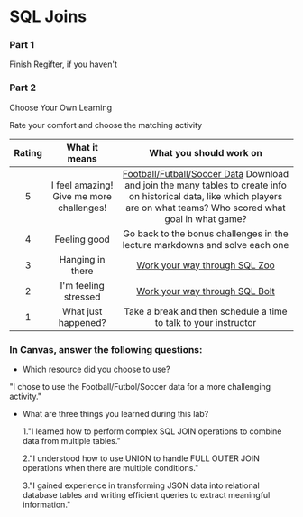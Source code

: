 # SQL Joins

### Part 1

Finish Regifter, if you haven't

### Part 2

Choose Your Own Learning

Rate your comfort and choose the matching activity

| Rating |              What it means               |                                                                                                               What you should work on                                                                                                               |
| :----: | :--------------------------------------: | :-------------------------------------------------------------------------------------------------------------------------------------------------------------------------------------------------------------------------------------------------: |
|   5    | I feel amazing! Give me more challenges! | [Football/Futball/Soccer Data](https://github.com/jokecamp/FootballData/tree/master/openFootballData) Download and join the many tables to create info on historical data, like which players are on what teams? Who scored what goal in what game? |
|   4    |               Feeling good               |                                                                                     Go back to the bonus challenges in the lecture markdowns and solve each one                                                                                     |
|   3    |             Hanging in there             |                                                                                                 [Work your way through SQL Zoo](https://sqlzoo.net)                                                                                                 |
|   2    |           I'm feeling stressed           |                                                                                                [Work your way through SQL Bolt](https://sqlbolt.com)                                                                                                |
|   1    |           What just happened?            |                                                                                          Take a break and then schedule a time to talk to your instructor                                                                                           |

### In Canvas, answer the following questions:

- Which resource did you choose to use?

"I chose to use the Football/Futbol/Soccer data for a more challenging activity."

- What are three things you learned during this lab?

  1."I learned how to perform complex SQL JOIN operations to combine data from multiple tables."

  2."I understood how to use UNION to handle FULL OUTER JOIN operations when there are multiple conditions."

  3."I gained experience in transforming JSON data into relational database tables and writing efficient queries to extract meaningful information."
